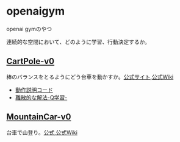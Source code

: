 # openaigym
openai gymのやつ

連続的な空間において、どのように学習、行動決定するか。

## [CartPole-v0](https://github.com/shunyooo/openaigym/tree/master/CartPole-v0)
棒のバランスをとるようにどう台車を動かすか。[公式サイト](https://gym.openai.com/envs/CartPole-v0),[公式Wiki](https://github.com/openai/gym/wiki/CartPole-v0)
- [動作説明コード](https://github.com/shunyooo/openaigym/blob/master/CartPole-v0/cart_pole1.py)
- [離散的な解法-Q学習-](https://github.com/shunyooo/openaigym/blob/master/CartPole-v0/cart_pole3.py)

## [MountainCar-v0](https://github.com/shunyooo/openaigym/tree/master/MountainCar-v0)
台車で山登り。[公式](https://gym.openai.com/envs/MountainCar-v0),[公式Wiki](https://github.com/openai/gym/wiki/MountainCar-v0)

